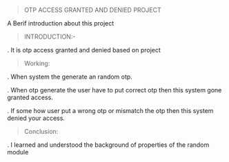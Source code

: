 > OTP ACCESS GRANTED AND DENIED PROJECT

 A Berif introduction about this project
 
>  INTRODUCTION:-

. It is otp access granted and denied  based on project

> Working:

. When system  the generate  an random otp. 

. When otp generate the user have to put correct otp then this system gone granted access.

. If some how  user put a wrong otp or mismatch the otp then this system denied your access.

> Conclusion:

. I learned and understood the background of properties of the random module
 
